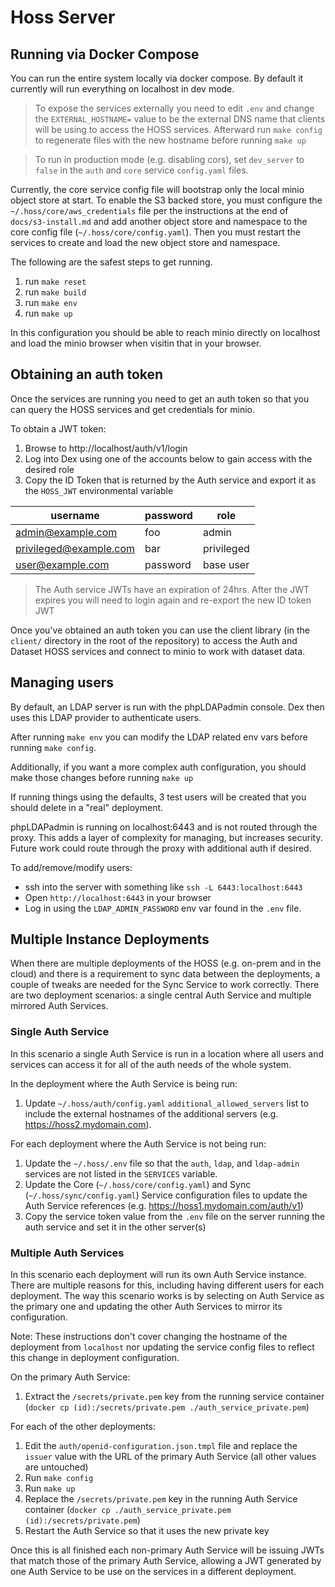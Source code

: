 # Hoss Server

## Running via Docker Compose
You can run the entire system locally via docker compose. By default it currently will run everything on localhost in dev mode.

> To expose the services externally you need to edit `.env` and change the `EXTERNAL_HOSTNAME=` value to be the external DNS name that clients will be using to access the HOSS services. Afterward run `make config` to regenerate files with the new hostname before running `make up`

> To run in production mode (e.g. disabling cors), set `dev_server` to `false` in the `auth` and `core` service `config.yaml` files.

Currently, the core service config file will bootstrap only the local minio object store at start. To enable the S3 backed store,
you must configure the `~/.hoss/core/aws_credentials` file per the instructions at the end of `docs/s3-install.md` and add another
object store and namespace to the core config file (`~/.hoss/core/config.yaml`). Then you must restart the services to create
and load the new object store and namespace. 


The following are the safest steps to get running.

1. run `make reset`
2. run `make build`
3. run `make env`
4. run `make up`

In this configuration you should be able to reach minio directly on localhost and load the minio browser when
visitin that in your browser.

## Obtaining an auth token
Once the services are running you need to get an auth token so that you can query the HOSS services and get credentials for minio.

To obtain a JWT token:
1. Browse to http://localhost/auth/v1/login
2. Log into Dex using one of the accounts below to gain access with the desired role
3. Copy the ID Token that is returned by the Auth service and export it as the `HOSS_JWT` environmental variable


| username               | password | role       |
|------------------------|----------|------------|
| admin@example.com      | foo      | admin      |
| privileged@example.com | bar      | privileged |
| user@example.com       | password | base user  |


> The Auth service JWTs have an expiration of 24hrs. After the JWT expires you will need to login again and re-export the new ID token JWT

Once you've obtained an auth token you can use the client library (in the `client/` directory in the root of the repository) to access the Auth and Dataset HOSS services and connect to minio to work with dataset data.


## Managing users
By default, an LDAP server is run with the phpLDAPadmin console. Dex then uses this LDAP provider to authenticate users.

After running `make env` you can modify the LDAP related env vars before running `make config`.

Additionally, if you want a more complex auth configuration, you should make those changes before running `make up`

If running things using the defaults, 3 test users will be created that you should delete in a "real" deployment.

phpLDAPadmin is running on localhost:6443 and is not routed through the proxy. This adds a layer of complexity for managing, but increases security.
Future work could route through the proxy with additional auth if desired.

To add/remove/modify users:

- ssh into the server with something like `ssh -L 6443:localhost:6443`
- Open `http://localhost:6443` in your browser
- Log in using the `LDAP_ADMIN_PASSWORD` env var found in the `.env` file.


## Multiple Instance Deployments
When there are multiple deployments of the HOSS (e.g. on-prem and in the cloud) and there is a requirement to sync data between the deployments, a couple of tweaks are needed for the Sync Service to work correctly. There are two deployment scenarios: a single central Auth Service and multiple mirrored Auth Services.

### Single Auth Service
In this scenario a single Auth Service is run in a location where all users and services can access it for all of the auth needs of the whole system.

In the deployment where the Auth Service is being run:
1. Update `~/.hoss/auth/config.yaml` `additional_allowed_servers` list to include the external hostnames of the additional servers (e.g. https://hoss2.mydomain.com).

For each deployment where the Auth Service is not being run:
1. Update the `~/.hoss/.env` file so that the `auth`, `ldap`, and `ldap-admin` services are not listed in the `SERVICES` variable.
2. Update the Core (`~/.hoss/core/config.yaml`) and Sync (`~/.hoss/sync/config.yaml`) Service configuration files to update the Auth Service references (e.g. https://hoss1.mydomain.com/auth/v1)
3. Copy the service token value from the `.env` file on the server running the auth service and set it in the other server(s)


### Multiple Auth Services
In this scenario each deployment will run its own Auth Service instance. There are multiple reasons for this, including having different users for each deployment. The way this scenario works is by selecting on Auth Service as the primary one and updating the other Auth Services to mirror its configuration.

Note: These instructions don't cover changing the hostname of the deployment from `localhost` nor updating the service config files to reflect this change in deployment configuration.

On the primary Auth Service:
1. Extract the `/secrets/private.pem` key from the running service container (`docker cp (id):/secrets/private.pem ./auth_service_private.pem`)

For each of the other deployments:
1. Edit the `auth/openid-configuration.json.tmpl` file and replace the `issuer` value with the URL of the primary Auth Service (all other values are untouched)
2. Run `make config`
3. Run `make up`
4. Replace the `/secrets/private.pem` key in the running Auth Service container (`docker cp ./auth_service_private.pem (id):/secrets/private.pem`)
5. Restart the Auth Service so that it uses the new private key

Once this is all finished each non-primary Auth Service will be issuing JWTs that match those of the primary Auth Service, allowing a JWT generated by one Auth Service to be use on the services in a different deployment.
